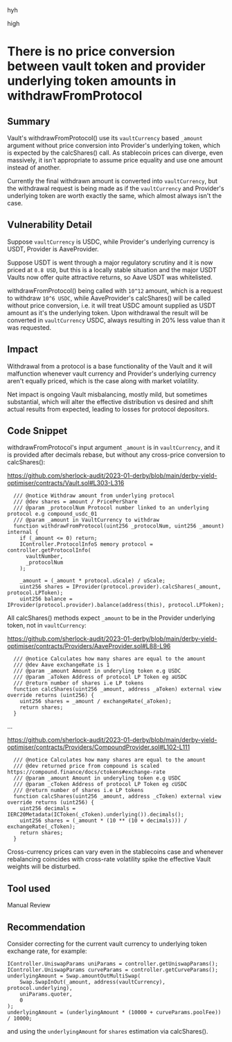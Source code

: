 hyh

high

# There is no price conversion between vault token and provider underlying token amounts in withdrawFromProtocol

## Summary

Vault's withdrawFromProtocol() use its `vaultCurrency` based `_amount` argument without price conversion into Provider's underlying token, which is expected by the calcShares() call. As stablecoin prices can diverge, even massively, it isn't appropriate to assume price equality and use one amount instead of another.

Currently the final withdrawn amount is converted into `vaultCurrency`, but the withdrawal request is being made as if the `vaultCurrency` and Provider's underlying token are worth exactly the same, which almost always isn't the case.

## Vulnerability Detail

Suppose `vaultCurrency` is USDC, while Provider's underlying currency is USDT, Provider is AaveProvider.

Suppose USDT is went through a major regulatory scrutiny and it is now priced at `0.8 USD`, but this is a locally stable situation and the major USDT Vaults now offer quite attractive returns, so Aave USDT was whitelisted.

withdrawFromProtocol() being called with `10^12` amount, which is a request to withdraw `10^6 USDC`, while AaveProvider's calcShares() will be called without price conversion, i.e. it will treat USDC amount supplied as USDT amount as it's the underlying token. Upon withdrawal the result will be converted in `vaultCurrency` USDC, always resulting in 20% less value than it was requested.

## Impact

Withdrawal from a protocol is a base functionality of the Vault and it will malfunction whenever vault currency and Provider's underlying currency aren't equally priced, which is the case along with market volatility.

Net impact is ongoing Vault misbalancing, mostly mild, but sometimes substantial, which will alter the effective distribution vs desired and shift actual results from expected, leading to losses for protocol depositors.

## Code Snippet

withdrawFromProtocol's input argument `_amount` is in `vaultCurrency`, and it is provided after decimals rebase, but without any cross-price conversion to calcShares():

https://github.com/sherlock-audit/2023-01-derby/blob/main/derby-yield-optimiser/contracts/Vault.sol#L303-L316

```solidity
  /// @notice Withdraw amount from underlying protocol
  /// @dev shares = amount / PricePerShare
  /// @param _protocolNum Protocol number linked to an underlying protocol e.g compound_usdc_01
  /// @param _amount in VaultCurrency to withdraw
  function withdrawFromProtocol(uint256 _protocolNum, uint256 _amount) internal {
    if (_amount <= 0) return;
    IController.ProtocolInfoS memory protocol = controller.getProtocolInfo(
      vaultNumber,
      _protocolNum
    );

    _amount = (_amount * protocol.uScale) / uScale;
    uint256 shares = IProvider(protocol.provider).calcShares(_amount, protocol.LPToken);
    uint256 balance = IProvider(protocol.provider).balance(address(this), protocol.LPToken);
```

All calcShares() methods expect `_amount` to be in the Provider underlying token, not in `vaultCurrency`:

https://github.com/sherlock-audit/2023-01-derby/blob/main/derby-yield-optimiser/contracts/Providers/AaveProvider.sol#L88-L96

```solidity
  /// @notice Calculates how many shares are equal to the amount
  /// @dev Aave exchangeRate is 1
  /// @param _amount Amount in underyling token e.g USDC
  /// @param _aToken Address of protocol LP Token eg aUSDC
  /// @return number of shares i.e LP tokens
  function calcShares(uint256 _amount, address _aToken) external view override returns (uint256) {
    uint256 shares = _amount / exchangeRate(_aToken);
    return shares;
  }
```

...

https://github.com/sherlock-audit/2023-01-derby/blob/main/derby-yield-optimiser/contracts/Providers/CompoundProvider.sol#L102-L111

```solidity
  /// @notice Calculates how many shares are equal to the amount
  /// @dev returned price from compound is scaled https://compound.finance/docs/ctokens#exchange-rate
  /// @param _amount Amount in underyling token e.g USDC
  /// @param _cToken Address of protocol LP Token eg cUSDC
  /// @return number of shares i.e LP tokens
  function calcShares(uint256 _amount, address _cToken) external view override returns (uint256) {
    uint256 decimals = IERC20Metadata(ICToken(_cToken).underlying()).decimals();
    uint256 shares = (_amount * (10 ** (10 + decimals))) / exchangeRate(_cToken);
    return shares;
  }
```

Cross-currency prices can vary even in the stablecoins case and whenever rebalancing coincides with cross-rate volatility spike the effective Vault weights will be disturbed.

## Tool used

Manual Review

## Recommendation

Consider correcting for the current vault currency to underlying token exchange rate, for example:

```solidity
IController.UniswapParams uniParams = controller.getUniswapParams();
IController.UniswapParams curveParams = controller.getCurveParams();
underlyingAmount = Swap.amountOutMultiSwap(
    Swap.SwapInOut(_amount, address(vaultCurrency), protocol.underlying),
    uniParams.quoter,
    0
);
underlyingAmount = (underlyingAmount * (10000 + curveParams.poolFee)) / 10000;
```

and using the `underlyingAmount` for `shares` estimation via calcShares().